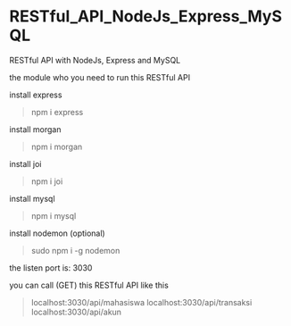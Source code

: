 # RESTful_API_NodeJs_Express_MySQL
RESTful API with NodeJs, Express and MySQL

the module who you need to run this RESTful API

install express

> npm i express

install morgan

>npm i morgan

install joi

>npm i joi

install mysql

>npm i mysql

install nodemon (optional)

>sudo npm i -g nodemon

the listen port is: 3030

you can call (GET) this RESTful API like this

>localhost:3030/api/mahasiswa
>localhost:3030/api/transaksi
>localhost:3030/api/akun
